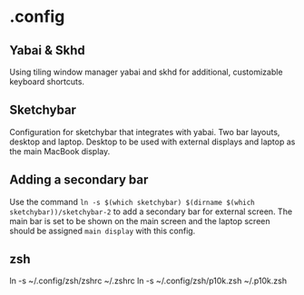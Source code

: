 # .config

## Yabai & Skhd
Using tiling window manager yabai and skhd for additional, customizable keyboard shortcuts.

## Sketchybar
Configuration for sketchybar that integrates with yabai. Two bar layouts, desktop and laptop. Desktop to be used with external displays and laptop as the main MacBook display.

## Adding a secondary bar

Use the command `ln -s $(which sketchybar) $(dirname $(which sketchybar))/sketchybar-2` to add a secondary bar for external screen.
The main bar is set to be shown on the main screen and the laptop screen should be assigned `main display` with this config.

## zsh

ln -s ~/.config/zsh/zshrc ~/.zshrc
ln -s ~/.config/zsh/p10k.zsh ~/.p10k.zsh

